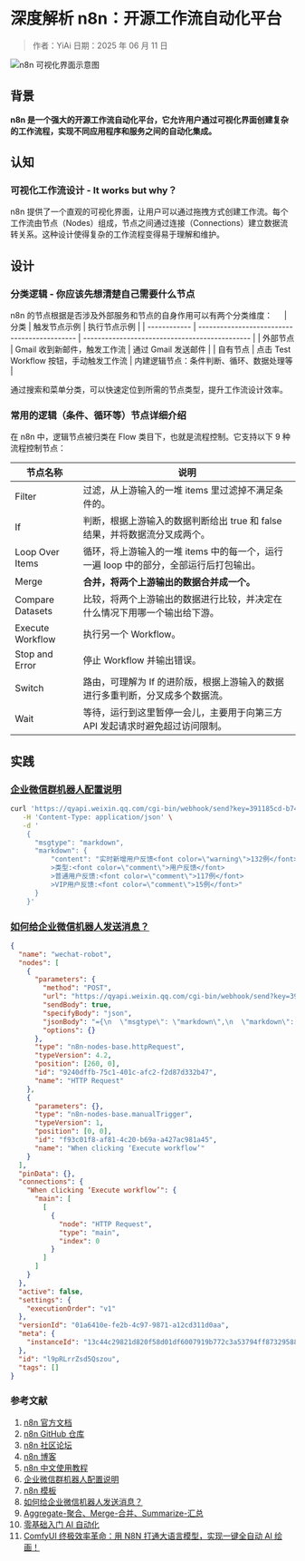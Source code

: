 # 深度解析 n8n：开源工作流自动化平台

> 作者：YiAi
> 日期：2025 年 06 月 11 日

![n8n 可视化界面示意图](https://img.notionusercontent.com/s3/prod-files-secure%2Fa60c81ff-618d-483a-b409-e9e387096f6f%2Fd1eba9d3-2cbd-44df-a544-8590273f2666%2F1941719976508_.jpeg/size/w=1163?exp=1749688839&sig=xQvYFomygf8FO2vcq8x1SXi35YQuqCZNw3Is93CggQY&id=867d3eda-3c87-48cf-a7b5-d73c868b0759&table=block)

## 背景

**n8n 是一个强大的开源工作流自动化平台，它允许用户通过可视化界面创建复杂的工作流程，实现不同应用程序和服务之间的自动化集成。**

## 认知

### 可视化工作流设计 - It works but why？

n8n 提供了一个直观的可视化界面，让用户可以通过拖拽方式创建工作流。每个工作流由节点（Nodes）组成，节点之间通过连接（Connections）建立数据流转关系。这种设计使得复杂的工作流程变得易于理解和维护。

## 设计

### 分类逻辑 - 你应该先想清楚自己需要什么节点

n8n 的节点根据是否涉及外部服务和节点的自身作用可以有两个分类维度：
ㅤ
| 分类 | 触发节点示例 | 执行节点示例 |
| ------------ | -------------------------------------------- | ---------------------------------------------- |
| 外部节点 | Gmail 收到新邮件，触发工作流 | 通过 Gmail 发送邮件 |
| 自有节点 | 点击 Test Workflow 按钮，手动触发工作流 | 内建逻辑节点：条件判断、循环、数据处理等 |

通过搜索和菜单分类，可以快速定位到所需的节点类型，提升工作流设计效率。

### 常用的逻辑（条件、循环等）节点详细介绍

在 n8n 中，逻辑节点被归类在 Flow 类目下，也就是流程控制。它支持以下 9 种流程控制节点：

| 节点名称         | 说明                                                                                  |
| ---------------- | ------------------------------------------------------------------------------------- |
| Filter           | 过滤，从上游输入的一堆 items 里过滤掉不满足条件的。                                   |
| If               | 判断，根据上游输入的数据判断给出 true 和 false 结果，并将数据流分叉成两个。           |
| Loop Over Items  | 循环，将上游输入的一堆 items 中的每一个，运行一遍 loop 中的部分，全部运行后打包输出。 |
| Merge            | **合并，将两个上游输出的数据合并成一个。**                                            |
| Compare Datasets | 比较，将两个上游输出的数据进行比较，并决定在什么情况下用哪一个输出给下游。            |
| Execute Workflow | 执行另一个 Workflow。                                                                 |
| Stop and Error   | 停止 Workflow 并输出错误。                                                            |
| Switch           | 路由，可理解为 If 的进阶版，根据上游输入的数据进行多重判断，分叉成多个数据流。        |
| Wait             | 等待，运行到这里暂停一会儿，主要用于向第三方 API 发起请求时避免超过访问限制。         |

## 实践

### **[企业微信群机器人配置说明](https://developer.work.weixin.qq.com/document/path/91770)**

```bash
curl 'https://qyapi.weixin.qq.com/cgi-bin/webhook/send?key=391185cd-b748-43a2-a9ec-2163183e3cd0' \
   -H 'Content-Type: application/json' \
   -d '
    {
      "msgtype": "markdown",
      "markdown": {
          "content": "实时新增用户反馈<font color=\"warning\">132例</font>，请相关同事注意。\n
          >类型:<font color=\"comment\">用户反馈</font>
          >普通用户反馈:<font color=\"comment\">117例</font>
          >VIP用户反馈:<font color=\"comment\">15例</font>"
      }
    }'
```

### **[如何给企业微信机器人发送消息？](https://www.bilibili.com/video/BV1pcL7z6EMv/?vd_source=9d10468e7f3b1477a6c14279b9a032a6)**

```json
{
  "name": "wechat-robot",
  "nodes": [
    {
      "parameters": {
        "method": "POST",
        "url": "https://qyapi.weixin.qq.com/cgi-bin/webhook/send?key=391185cd-b748-43a2-a9ec-2163183e3cd0",
        "sendBody": true,
        "specifyBody": "json",
        "jsonBody": "={\n  \"msgtype\": \"markdown\",\n  \"markdown\": {\n      \"content\": \"实时新增用户反馈<font color=\\\"warning\\\">132例</font>，\\n请相关同事注意。类型:<font color=\\\"comment\\\">用户反馈</font>普通用户反馈:<font color=\\\"comment\\\">117例</font>VIP用户反馈:<font color=\\\"comment\\\">15例</font>\"\n  }\n}",
        "options": {}
      },
      "type": "n8n-nodes-base.httpRequest",
      "typeVersion": 4.2,
      "position": [260, 0],
      "id": "9240dffb-75c1-401c-afc2-f2d87d332b47",
      "name": "HTTP Request"
    },
    {
      "parameters": {},
      "type": "n8n-nodes-base.manualTrigger",
      "typeVersion": 1,
      "position": [0, 0],
      "id": "f93c01f8-af81-4c20-b69a-a427ac981a45",
      "name": "When clicking ‘Execute workflow’"
    }
  ],
  "pinData": {},
  "connections": {
    "When clicking ‘Execute workflow’": {
      "main": [
        [
          {
            "node": "HTTP Request",
            "type": "main",
            "index": 0
          }
        ]
      ]
    }
  },
  "active": false,
  "settings": {
    "executionOrder": "v1"
  },
  "versionId": "01a6410e-fe2b-4c97-9871-a12cd311d0aa",
  "meta": {
    "instanceId": "13c44c29821d820f58d01df6007919b772c3a53794ff8732958835f32562f1de"
  },
  "id": "l9pRLrrZsd5Qszou",
  "tags": []
}
```

### 参考文献

1. [n8n 官方文档](https://docs.n8n.io/)
2. [n8n GitHub 仓库](https://github.com/n8n-io/n8n)
3. [n8n 社区论坛](https://community.n8n.io/)
4. [n8n 博客](https://blog.n8n.io/)
5. [n8n 中文使用教程](https://n8n.akashio.com/)
6. [企业微信群机器人配置说明](https://developer.work.weixin.qq.com/document/path/91770)
7. [n8n 模板](https://n8n.io/workflows/)
8. [如何给企业微信机器人发送消息？](https://www.bilibili.com/video/BV1pcL7z6EMv/?vd_source=9d10468e7f3b1477a6c14279b9a032a6)
9. [Aggregate-聚合、Merge-合并、Summarize-汇总](https://xiangyugongzuoliu.com/n8n-aggregate-merge-summarize-guide-for-beginners/)
10. [零基础入门 AI 自动化](https://www.bilibili.com/video/BV14cPTecEwd/?spm_id_from=333.337.search-card.all.click&vd_source=9d10468e7f3b1477a6c14279b9a032a6)
11. [ComfyUI 终极效率革命：用 N8N 打通大语言模型，实现一键全自动 AI 绘画！](https://www.bilibili.com/video/BV17tMjzmEdf/)
